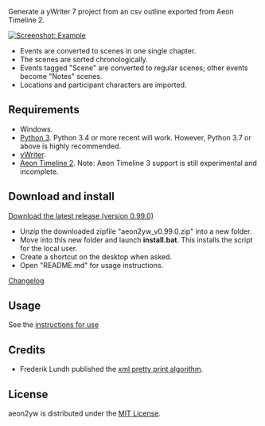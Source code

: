 Generate a yWriter 7 project from an csv outline exported from Aeon Timeline 2. 

[![Screenshot: Example](Screenshots/screen01.png)](https://raw.githubusercontent.com/peter88213/aeon2yw/main/docs/Screenshots/screen01.png)

- Events are converted to scenes in one single chapter.
- The scenes are sorted chronologically.
- Events tagged "Scene" are converted to regular scenes; other events become "Notes" scenes.
- Locations and participant characters are imported.

 
## Requirements

- Windows.
- [Python 3](https://www.python.org). Python 3.4 or more recent will work. However, Python 3.7 or above is highly recommended.
- [yWriter](http://spacejock.com/yWriter7.html).
- [Aeon Timeline 2](https://www.aeontimeline.com/). Note: Aeon Timeline 3 support is still experimental and incomplete.


## Download and install

[Download the latest release (version 0.99.0)](https://raw.githubusercontent.com/peter88213/aeon2yw/main/dist/aeon2yw_v0.99.0.zip)

- Unzip the downloaded zipfile "aeon2yw_v0.99.0.zip" into a new folder.
- Move into this new folder and launch **install.bat**. This installs the script for the local user.
- Create a shortcut on the desktop when asked.
- Open "README.md" for usage instructions.

[Changelog](changelog)

## Usage

See the [instructions for use](usage)

## Credits

- Frederik Lundh published the [xml pretty print algorithm](http://effbot.org/zone/element-lib.htm#prettyprint).


## License

aeon2yw is distributed under the [MIT License](http://www.opensource.org/licenses/mit-license.php).


 




